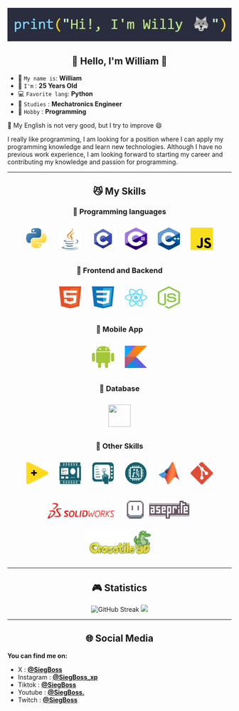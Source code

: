 <p align="center"> <img src="./Assets/Name.png"> </p>   
<h2 align="center">👋 Hello, I'm William 🫡</h2>

* 🫡 `My name is`: **William**
* 🐺 `I'm` : **25 Years Old**
* 💻 `Favorite lang`: **Python**
* 🤖 `Studies` : **Mechatronics Engineer**
* 🌱 `Hobby` : **Programming**
  
😬 My English is not very good, but I try to improve 😄

I really like programming, I am looking for a position where I can apply my programming knowledge and learn new technologies.
Although I have no previous work experience, I am looking forward to starting my career and contributing my knowledge and passion for programming.

-----------------
<h2 align="center"> 😼 My Skills </h2>

<h3 align="center"> 🌱 Programming languages</h3>

<p align="center">
<img width="50px" height="50px" style="margin: 10px" src="./Assets/Python.svg">
<img width="50px" height="50px" style="margin: 10px" src="./Assets/Java.svg"> 
<img width="50px" height="50px" style="margin: 10px" src="./Assets/C.svg"> 
<img width="50px" height="50px" style="margin: 10px" src="./Assets/C--.svg"> 
<img width="50px" height="50px" style="margin: 10px" src="./Assets/C++.svg"> 
<img width="50px" height="50px" style="margin: 10px" src="./Assets/JavaScript.svg">
</p> 

<h3 align="center"> 🌱 Frontend and Backend </h3>

<p align="center">
<img width="50px" height="50px" style="margin: 10px" src="./Assets/HTML.svg">
<img width="50px" height="50px" style="margin: 10px" src="./Assets/CSS.svg"> 
<img width="50px" height="50px" style="margin: 10px" src="./Assets/React.svg"> 
<img width="50px" height="50px" style="margin: 10px" src="./Assets/Node js.svg">
</p> 

<h3 align="center"> 🌱 Mobile App </h3>

<p align="center">
<img width="50px" height="50px" style="margin: 10px" src="./Assets/Android.svg">
<img width="50px" height="50px" style="margin: 10px" src="./Assets/Kotlin.svg"> 
</p> 

<h3 align="center"> 🌱 Database</h3>

<p align="center">
<img width="50px" height="50px" style="margin: 10px" src="./Assets/SQLite.svg">
</p> 

<h3 align="center"> 🌱 Other Skills </h3>

<p align="center">
<img width="50px" height="50px" style="margin: 10px" src="./Assets/LabView.svg"> 
<img width="50px" height="50px" style="margin: 10px" src="./Assets/PLC.png">
<img width="50px" height="50px" style="margin: 10px" src="./Assets/HMI.png"> 
<img width="50px" height="50px" style="margin: 10px" src="./Assets/Microcontrolador.png">
<img width="50px" height="50px" style="margin: 10px" src="./Assets/Matlab.svg">
<img width="50px" height="50px" style="margin: 10px" src="./Assets/Git.svg"> 
</p> 

<p align="center">
<img width="150px" height="35px" style="margin: 10px" src="./Assets/SolidWorks.png"> 
<img width="150px" height="40px" style="margin: 10px" src="./Assets/Aseprite.png">
<img width="150px" height="60px" style="margin: 10px" src="./Assets/Crocotile 3D.png"> 
</p> 

-------------------

<h2 align="center"> 🎮 Statistics </h2>

<p align="center">
<img src="https://github-readme-streak-stats.herokuapp.com?user=SiegBoss&theme=tokyonight-duo&border_radius=20&date_format=j%20M%5B%20Y%5D&card_width=600" alt="GitHub Streak" />
<img src="https://github-readme-stats.vercel.app/api/top-langs/?username=SiegBoss&layout=compact&theme=transparent&border_radius=20" />
</p> 

-------------------
<h2 align="center"> 🌐 Social Media </h2>

**You can find me on:**

- X         : [**@SiegBoss**](https://twitter.com/SiegBoss)
- Instagram : [**@SiegBoss_xp**](https://www.instagram.com/siegboss_xp/)
- Tiktok    : [**@SiegBoss**](https://www.tiktok.com/@siegboss)
- Youtube   : [**@SiegBoss.**](https://www.youtube.com/channel/UCSW3q-yaw-yatKWJ1138Pkw)
- Twitch    : [**@SiegBoss**](https://www.twitch.tv/Siegboss)

